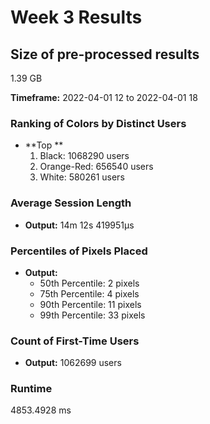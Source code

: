 # Week 3 Results

## Size of pre-processed results
1.39 GB

**Timeframe:** 2022-04-01 12 to 2022-04-01 18

### Ranking of Colors by Distinct Users
- **Top **
  1. Black: 1068290 users
  2. Orange-Red: 656540 users
  3. White: 580261 users

### Average Session Length
- **Output:** 14m 12s 419951µs

### Percentiles of Pixels Placed
- **Output:**
  - 50th Percentile: 2 pixels
  - 75th Percentile: 4 pixels
  - 90th Percentile: 11 pixels
  - 99th Percentile: 33 pixels

### Count of First-Time Users
- **Output:** 1062699 users

### Runtime
4853.4928 ms